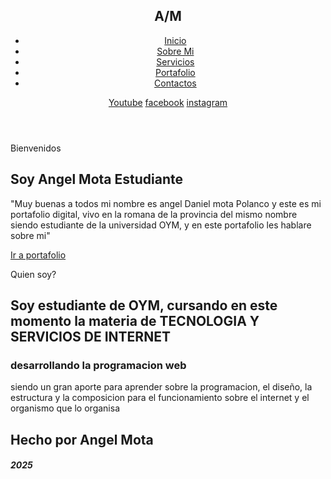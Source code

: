 <!DOCTYPE html>
<html lang="es">

<head>
    <meta charset="UTF-8">
    <meta http-equiv="X-UA-Compatible" content="IE=edge">
    <link rel="stylesheet" href="Portafolio O&M/Estilo.css">
    
</head>
<body>
    <section id="inicio">
        <div class="contenido">
            <header>
                <div class="contenido-header">
                    <h1>A/M                    </h1>
                        <Nav id="Nav" class="">
                            <ul id="links">
                                <li> <a href="Portafolio-O-M1/Portafolio O&M/index.html">Inicio</a></li>
                                <li> <a href="SobreMi.html">Sobre Mi</a></li>
                                <li> <a href="Servicios.html">Servicios </a> </li>
                                <li> <a href="Portafolio O&M/Portafolio.html">Portafolio</a> </li>
                                <li> <a href="Contacto.html">Contactos</a> </li>
                            </ul>
                        </Nav>
                    <!--iconos de menu-->
                        <div id="icono-nav">
                            <i></i>
                        </div>                        
                        <!--icono de redes-->
                        <div class="redes">
                            <a href="#">Youtube<i></i></a>
                            <a href="#">facebook<i></i></a>
                            <a href="#">instagram<i></i></a>
                        </div>
                </div>
            </header>
            <div class="presentacion">
                <p class="bienvenida"> Bienvenidos</p>
                <h2>Soy <span>Angel Mota</span> Estudiante</h2>
                <p class="descripcion"> "Muy buenas a todos mi nombre es angel Daniel mota Polanco y este es mi portafolio digital, 
                    vivo en la romana de la provincia del mismo nombre siendo estudiante de la universidad OYM, y en este portafolio les hablare sobre mi" </p>
                <a href="#portafolio">Ir a portafolio</a>
            </div>
        </div>
    </section>
<section id="sobreMi">
    <div class="contenido-foto">
        <img src="IMG_20240208_200540.jpg" alt="">
    </div>
<div class="sobreMi"> 
    <p class="Titulo-seccion">Quien soy?</p>
    <h2>Soy estudiante de OYM, cursando en este momento <span>la materia de TECNOLOGIA Y SERVICIOS DE INTERNET</span></h2>
    <h3>desarrollando la programacion web</h3>
    <p>siendo un gran aporte para aprender sobre la programacion, el diseño, la estructura y la composicion para el funcionamiento sobre el internet y el organismo que lo organisa</p>
</div>
</section>

</body>
		<footer class="footer">
			<div class="footer_contenido ">
				<h2>Hecho por Angel Mota</h2>
				<h5>2025</h5>
			</div>
		</footer>

</html>
